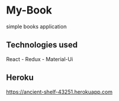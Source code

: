 # My-Book
simple books application 

## Technologies used
React - Redux - Material-Ui

## Heroku
https://ancient-shelf-43251.herokuapp.com
